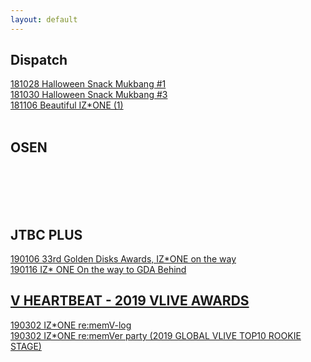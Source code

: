 ```yaml
---
layout: default
---
```


<h2>Dispatch</h2>
<a target="_blank" href="https://www.vlive.tv/video/95869">181028 Halloween Snack Mukbang #1</a><br>
<a target="_blank" href="https://www.vlive.tv/video/96071">181030 Halloween Snack Mukbang #3</a><br>
<a target="_blank" href="https://www.vlive.tv/video/97098">181106 Beautiful IZ*ONE (1)</a><br>
<a target="_blank" href=""></a><br>

<h2>OSEN</h2>
<a target="_blank" href=""></a><br>
<a target="_blank" href=""></a><br>
<a target="_blank" href=""></a><br>
<a target="_blank" href=""></a><br>

<h2>JTBC PLUS</h2>
<a target="_blank" href="https://www.vlive.tv/video/107762">190106 33rd Golden Disks Awards, IZ*ONE on the way</a><br>
<a target="_blank" href="https://www.vlive.tv/video/109178">190116 IZ* ONE On the way to GDA Behind

<h2>V HEARTBEAT - 2019 VLIVE AWARDS</h2>
<a target="_blank" href="https://www.vlive.tv/video/114098">190302 IZ*ONE re:memV-log</a><br>
<a target="_blank" href="https://www.vlive.tv/video/115715">190302 IZ*ONE re:memVer party (2019 GLOBAL VLIVE TOP10 ROOKIE STAGE)</a><br>
